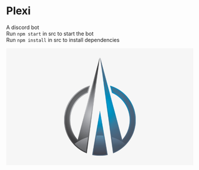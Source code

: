 # Plexi

A discord bot  
Run `npm start` in src to start the bot  
Run `npm install` in src to install dependencies

![](https://github.com/Nigecat/Plexi/blob/master/logo.png)
